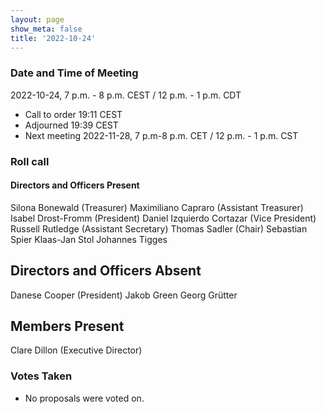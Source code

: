 ```yaml
---
layout: page
show_meta: false
title: '2022-10-24'
---
```


### Date and Time of Meeting

2022-10-24, 7 p.m. - 8 p.m. CEST / 12 p.m. - 1 p.m. CDT

* Call to order 19:11 CEST
* Adjourned 19:39 CEST
* Next meeting 2022-11-28, 7 p.m-8 p.m. CET / 12 p.m. - 1 p.m. CST

### Roll call

#### Directors and Officers Present

Silona Bonewald (Treasurer)
Maximiliano Capraro (Assistant Treasurer)
Isabel Drost-Fromm (President)
Daniel Izquierdo Cortazar (Vice President)
Russell Rutledge (Assistant Secretary)
Thomas Sadler (Chair)
Sebastian Spier
Klaas-Jan Stol
Johannes Tigges

## Directors and Officers Absent
Danese Cooper (President)
Jakob Green
Georg Grütter


## Members Present
Clare Dillon (Executive Director)

### Votes Taken

* No proposals were voted on.
